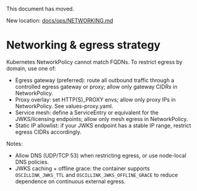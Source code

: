 This document has moved.

New location: [docs/ops/NETWORKING.md](./ops/NETWORKING.md)
# Networking & egress strategy

Kubernetes NetworkPolicy cannot match FQDNs. To restrict egress by domain, use one of:

- Egress gateway (preferred): route all outbound traffic through a controlled egress gateway or proxy; allow only gateway CIDRs in NetworkPolicy.
- Proxy overlay: set HTTP(S)_PROXY envs; allow only proxy IPs in NetworkPolicy. See values-proxy.yaml.
- Service mesh: define a ServiceEntry or equivalent for the JWKS/licensing endpoints; allow only mesh egress in NetworkPolicy.
- Static IP allowlist: if your JWKS endpoint has a stable IP range, restrict egress CIDRs accordingly.

Notes:
- Allow DNS (UDP/TCP 53) when restricting egress, or use node-local DNS policies.
- JWKS caching + offline grace: the container supports `OSCILLINK_JWKS_TTL` and `OSCILLINK_JWKS_OFFLINE_GRACE` to reduce dependence on continuous external egress.
